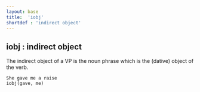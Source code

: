 ```yaml
---
layout: base
title:  'iobj'
shortdef : 'indirect object'
---
```



## iobj : indirect object
The indirect object of a VP is the noun phrase which is the (dative) object of the verb. 

~~~ sdparse
She gave me a raise
iobj(gave, me)
~~~

 

